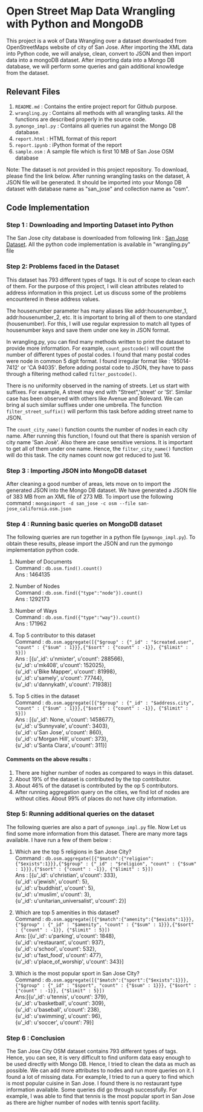 
# Open Street Map Data Wrangling with Python and MongoDB

This project is a wok of Data Wrangling over a dataset downloaded from OpenStreetMaps website of city of San Jose. After importing the XML data into Python code, we will analyse, clean, convert to JSON and then import data into a mongoDB dataset. After importing data into a Mongo DB database, we will perform some queries and gain additional knowledge from the dataset.

## Relevant Files
1. ```README.md``` : Contains the entire project report for Github purpose.  
2. ```wrangling.py``` : Contains all methods with all wrangling tasks. All the functions are described properly in the source code.  
3. ```pymongo_impl.py``` : Contains all queries run against the Mongo DB database.  
4. ```report.html``` : HTML format of this report
5. ```report.ipynb``` : iPython format of the report
6. ```sample.osm``` : A sample file which is first 10 MB of San Jose OSM database  

 
Note:  The dataset is not provided in this project repository. To download, please find the link below. After running wrangling tasks on the dataset, A JSON file will be generated. It should be imported into your Mongo DB dataset with database name as "san_jose" and collection name as "osm".

    

## Code Implementation

### Step 1 : Downloading and Importing Dataset into Python

The San Jose city database is downloaded from following link : [San Jose Dataset](https://mapzen.com/data/metro-extracts/metro/san-jose_california/). All the python code implementation is available in "wrangling.py" file

### Step 2: Problems faced in the Dataset

   This dataset has 793 different types of tags. It is out of scope to clean each of them. For the purpose of this project, I will clean attributes related to address information in this project. Let us discuss some of the problems encountered in these address values.
   
   The housenumber parameter has many aliases like addr:housenumber_1, addr:housenumber_2, etc. It is important to bring all of them to one standard (housenumber). For this, I will use regular expression to match all types of housenumber keys and save them under one key in JSON format.

   In wrangling.py, you can find many methods written to print the dataset to provide more information. For example, ```count_postcode()``` will count the number of different types of postal codes. I found that many postal codes were node in common 5 digit format. I found irregular format like : '95014-7412' or 'CA 94035'. Before adding postal code to JSON, they have to pass through a filtering method called ```filter_postcode()```.
   
   There is no uniformity observed in the naming of streets. Let us start with suffixes. For example, A street may end with "Street",'street' or 'St'. Similar case has been observed with others like Avenue and Bolevard. We can bring al such similar suffixes under one umbrella. The function ```filter_street_suffix()``` will perform this task before adding street name to JSON.
   
   The ```count_city_name()``` function counts the number of nodes in each city name. After running this function, I found out that there is spanish version of city name 'San Josè'. Also there are case sensitive versions. It is important to get all of them under one name. Hence, the ```filter_city_name()``` function will do this task. The city names count now got reduced to just 16.

### Step 3 : Importing JSON into MongoDB dataset

After cleaning a good number of areas, lets move on to import the generated JSON into the Mongo DB dataset. We have generated a JSON file of 383 MB from an XML file of 273 MB. To import use the following command : ```mongoimport -d san_jose -c osm --file san-jose_california.osm.json```

### Step 4 : Running basic queries on MongoDB dataset

  The following queries are run together in a python file (```pymongo_impl.py```). To obtain these results, please import the JSON and run the pymongo implementation python code.  
  
  1. Number of Documents  
     Command : ```db.osm.find().count()```  
     Ans : 1464135  
    
  2. Number of Nodes  
    Command : ```db.osm.find({"type":"node"}).count()```  
    Ans : 1292173  
    
  3. Number of Ways  
     Command : ```db.osm.find({"type":"way"}).count()```  
     Ans : 171962  
    
  4. Top 5 contributor to this dataset  
     Command : ```db.osm.aggregate([{"$group" : {"_id" : "$created.user", "count" : {"$sum" : 1}}},{"$sort" : {"count" : -1}}, {"$limit" : 5}])```  
    Ans : [{u'_id': u'nmixter', u'count': 288566},  
 {u'_id': u'mk408', u'count': 152025},  
 {u'_id': u'Bike Mapper', u'count': 81998},  
 {u'_id': u'samely', u'count': 77744},  
 {u'_id': u'dannykath', u'count': 71938}]  
 
  5. Top 5 cities in the dataset  
     Command : ```db.osm.aggregate([{"$group" : {"_id" : "$address.city", "count" : {"$sum" : 1}}},{"$sort" : {"count" : -1}}, {"$limit" : 5}])```  
     Ans : [{u'_id': None, u'count': 1458677},  
 {u'_id': u'Sunnyvale', u'count': 3403},  
 {u'_id': u'San Jose', u'count': 860},  
 {u'_id': u'Morgan Hill', u'count': 373},  
 {u'_id': u'Santa Clara', u'count': 311}]   
 
 
#### Comments on the above results :
 
 
   1.  There are higher number of nodes as compared to ways in this dataset.  
   2.  About 19% of the dataset is contributed by the top contributor.  
   3.  About 46% of the dataset is contributed by the op 5 contributors.  
   4.  After running aggregation query on the cities, we find lot of nodes are without cities. About 99% of places do not have city information.
                 

### Step 5: Running additional queries on the dataset

The following queries are also a part of ```pymongo_impl.py``` file. Now Let us find some more information from this dataset. There are many more tags available. I have run a few of them below :    

1. Which are the top 5 religions in San Jose City?  
    Command : ```db.osm.aggregate([{"$match":{"religion":{"$exists":1}}},{"$group" : {"_id" : "$religion", "count" : {"$sum" : 1}}},{"$sort" : {"count" : -1}}, {"$limit" : 5}])```  
    Ans : [{u'_id': u'christian', u'count': 333},  
              {u'_id': u'jewish', u'count': 5},  
              {u'_id': u'buddhist', u'count': 5},  
              {u'_id': u'muslim', u'count': 3},  
              {u'_id': u'unitarian_universalist', u'count': 2}]  
 
2. Which are top 5 amenities in this dataset?  
    Command : ```db.osm.aggregate([{"$match":{"amenity":{"$exists":1}}},{"$group" : {"_id" : "$amenity", "count" : {"$sum" : 1}}},{"$sort" : {"count" : -1}}, {"$limit" : 5}])```  
    Ans: [{u'_id': u'parking', u'count': 1848},  
 {u'_id': u'restaurant', u'count': 937},    
 {u'_id': u'school', u'count': 532},  
 {u'_id': u'fast_food', u'count': 477},  
 {u'_id': u'place_of_worship', u'count': 343}]  
3. Which is the most popular sport in San Jose City?   
    Command : ```db.osm.aggregate([{"$match":{"sport":{"$exists":1}}},{"$group" : {"_id" : "$sport", "count" : {"$sum" : 1}}},
{"$sort" : {"count" : -1}}, {"$limit" : 5}]) ```  
  Ans:[{u'_id': u'tennis', u'count': 379},  
 {u'_id': u'basketball', u'count': 309},  
 {u'_id': u'baseball', u'count': 238},  
 {u'_id': u'swimming', u'count': 96},  
 {u'_id': u'soccer', u'count': 79}]  



### Step 6 : Conclusion

 The San Jose City OSM dataset contains 793 different types of tags. Hence, you can see, it is very difficult to find uniform data easy enough to be used directly with Mongo DB. Hence, I tried to clean the data as much as possible. We can add more attributes to nodes and run more queries on it. I found a lot of missing data. For example, I tried to run a query to find which is most popular cuisine in San Jose. I found there is no restaurant type information available. Some queries did go through successfully. For example, I was able to find that tennis is the most popular sport in San Jose as there are higher number of nodes with tennis sport facility.
